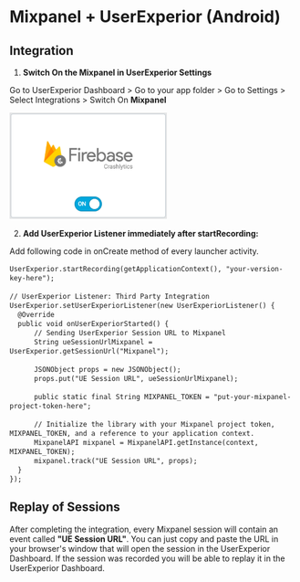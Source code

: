 # Mixpanel + UserExperior (Android)

## Integration

1. **Switch On the Mixpanel in UserExperior Settings**

  Go to UserExperior Dashboard > Go to your app folder > Go to Settings > Select Integrations > Switch On **Mixpanel**
  
  ![Firebase Crashlytics Switch](_media/firebase-crashlytics-android/firebase-crashlytics-switch.png)

2. **Add UserExperior Listener immediately after startRecording:**

  Add following code in onCreate method of every launcher activity.

  ```
  UserExperior.startRecording(getApplicationContext(), "your-version-key-here");
  
  // UserExperior Listener: Third Party Integration
  UserExperior.setUserExperiorListener(new UserExperiorListener() {
    @Override
    public void onUserExperiorStarted() {
        // Sending UserExperior Session URL to Mixpanel
        String ueSessionUrlMixpanel = UserExperior.getSessionUrl("Mixpanel");
        
        JSONObject props = new JSONObject();
        props.put("UE Session URL", ueSessionUrlMixpanel);
       
        public static final String MIXPANEL_TOKEN = "put-your-mixpanel-project-token-here";

        // Initialize the library with your Mixpanel project token, MIXPANEL_TOKEN, and a reference to your application context.
        MixpanelAPI mixpanel = MixpanelAPI.getInstance(context, MIXPANEL_TOKEN);
        mixpanel.track("UE Session URL", props);
    }
  });
  ```
  
## Replay of Sessions
 
After completing the integration, every Mixpanel session will contain an event called **"UE Session URL"**. You can just copy and paste the URL in your browser's window that will open the session in the UserExperior Dashboard. If the session was recorded you will be able to replay it in the UserExperior Dashboard.
